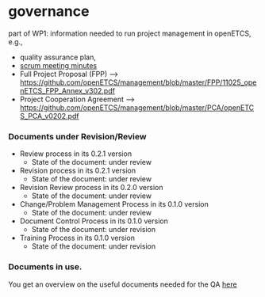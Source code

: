 governance
==========

part of WP1: information needed to run project management in openETCS, e.g., 
* quality assurance plan, 
* [scrum meeting minutes](https://github.com/openETCS/governance/tree/master/scrumMeetings)
* Full Project Proposal (FPP) --> https://github.com/openETCS/management/blob/master/FPP/11025_openETCS_FPP_Annex_v302.pdf
* Project Cooperation Agreement --> https://github.com/openETCS/management/blob/master/PCA/openETCS_PCA_v0202.pdf

### Documents under Revision/Review
* Review process in its 0.2.1 version
	- State of the document: under review		
* Revision process in its 0.2.1 version
 	- State of the document: under review 	 	
* Revision Review process in its 0.2.0 version
   	- State of the document: under review
* Change/Problem Management Process in its 0.1.0 version
	- State of the document: under review
* Document Control Process in its 0.1.0 version
	- State of the document: under revision
* Training Process in its 0.1.0 version
	- State of the document: under revision
  	
### Documents in use.

You get an overview on the useful documents needed for the QA [here](https://github.com/openETCS/governance/wiki/Lists-of-documents)
	
 
